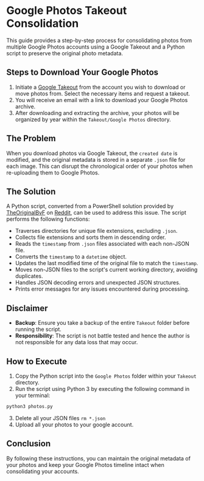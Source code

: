 # Google Photos Takeout Consolidation

This guide provides a step-by-step process for consolidating photos from multiple Google Photos accounts using a Google Takeout and a Python script to preserve the original photo metadata.

## Steps to Download Your Google Photos

1. Initiate a [Google Takeout](https://takeout.google.com/settings/takeout) from the account you wish to download or move photos from. Select the necessary items and request a takeout.
2. You will receive an email with a link to download your Google Photos archive.
3. After downloading and extracting the archive, your photos will be organized by year within the `Takeout/Google Photos` directory.

## The Problem

When you download photos via Google Takeout, the `created date` is modified, and the original metadata is stored in a separate `.json` file for each image. This can disrupt the chronological order of your photos when re-uploading them to Google Photos.

## The Solution

A Python script, converted from a PowerShell solution provided by [TheOriginalBvF](https://www.reddit.com/user/TheOriginalBvF/) on [Reddit](https://www.reddit.com/r/googlephotos/comments/yjru9e/google_photos_fix_for_downloaded_images_using_the/), can be used to address this issue. The script performs the following functions:

- Traverses directories for unique file extensions, excluding `.json`.
- Collects file extensions and sorts them in descending order.
- Reads the `timestamp` from `.json` files associated with each non-JSON file.
- Converts the `timestamp` to a `datetime` object.
- Updates the last modified time of the original file to match the `timestamp`.
- Moves non-JSON files to the script's current working directory, avoiding duplicates.
- Handles JSON decoding errors and unexpected JSON structures.
- Prints error messages for any issues encountered during processing.

## Disclaimer

- **Backup**: Ensure you take a backup of the entire `Takeout` folder before running the script.
- **Responsibility**: The script is not battle tested and hence the author is not responsible for any data loss that may occur.

## How to Execute

1. Copy the Python script into the `Google Photos` folder within your `Takeout` directory.
2. Run the script using Python 3 by executing the following command in your terminal:
```bash
python3 photos.py
```
3. Delete all your JSON files `rm *.json`
4. Upload all your photos to your google account.

## Conclusion

By following these instructions, you can maintain the original metadata of your photos and keep your Google Photos timeline intact when consolidating your accounts.